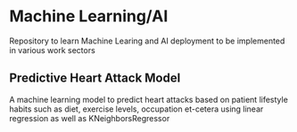 # Machine Learning/AI 
Repository to learn Machine Learing and AI deployment
to be implemented in various work sectors 

## Predictive Heart Attack Model
A machine learning model to predict heart attacks based on patient lifestyle habits such as diet, exercise levels, occupation et-cetera using linear regression as well as KNeighborsRegressor 
